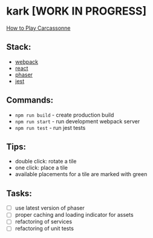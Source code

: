 # kark [WORK IN PROGRESS]

[How to Play Carcassonne](https://www.youtube.com/watch?v=d89u-gXjIVY)

## Stack:
- [webpack](https://webpack.js.org/)
- [react](https://reactjs.org/)
- [phaser](https://phaser.io/)
- [jest](https://jestjs.io/)

## Commands:
- `npm run build` - create production build
- `npm run start` - run development webpack server
- `npm run test` - run jest tests

## Tips:
- double click: rotate a tile
- one click: place a tile
- available placements for a tile are marked with green

## Tasks:
- [ ] use latest version of phaser
- [ ] proper caching  and loading indicator for assets
- [ ] refactoring of services
- [ ] refactoring of unit tests

